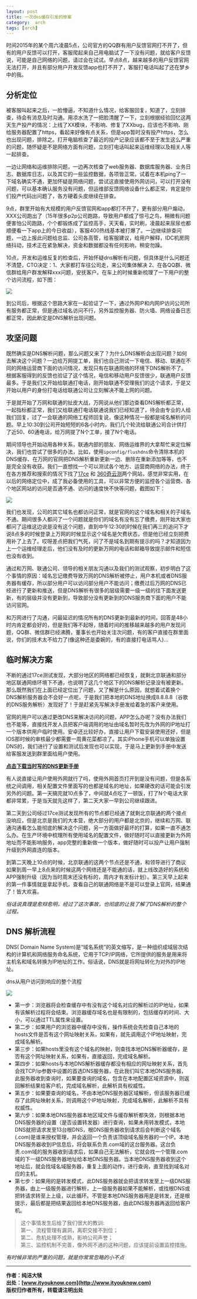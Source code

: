 ```yaml
---
layout: post
title: 一次dns缓存引发的惨案
category:  arch
tags: [arch]
---
```


时间2015年的某个周六凌晨5点，公司官方的QQ群有用户反馈官网打不开了，但有的用户反馈可以打开，客服爬起来自己用电脑试了一下没有问题，就给客户反馈说，可能是自己网络的问题，请过会在试试。早点8点，越来越多的用户反馈官网无法打开，并且有部分用户开发反馈app也打不开了，客服打电话叫起了还在梦乡中的我。


## 分析定位

被客服叫起来之后，一脸懵逼，不知道什么情况，给客服回复，知道了，立刻排查，待会有消息及时沟通。用凉水洗了一把脸清醒了一下，立刻根据经验回忆这两天生产投产的情况：上线了XX模块，不影响、修复了XXbug，应该也不影响、刚给服务器配置了https，看起来好像有点关系，但是app暂时没有投产https，怎么也出现问题，排除之。打开电脑核查了最近的投产记录应该都不至于发生这么严重的问题，随怀疑是不是网络方面有问题，立刻打电话叫起来运维经理以及相关人等一起排查。

一边让网络和运维排除问题，一边再次核查了web服务器、数据库服务器、业务日志、数据库日志，以及其它的一些监控数据，各项皆正常。试着在本机ping了一下域名确实不通，更加怀疑是网络问题，尝试这直接使用外网访问，可以打开没有问题，可以基本确认服务没有问题，但运维部反馈网络设备什么都正常，肯定是你们投产代码出问题了，各方硬着头皮继续在排查。

9点，群里开始有大规模的用户反馈官网和app都打不开了，更有部分用户煽动，XXX公司跑出了（15年很多p2p公司跑路，导致用户都成了惊弓之鸟，稍微有问题便害怕公司跑路，个个都锻炼成了监控高手，天天看，实时刷，凌晨起来尿尿也都顺便看一下app上的今日收益），客服400热线基本被打爆了。一边继续排查问题，一边上报此问题给总监、公司各高管，给客服建议，给用户解释，IDC机房网络抖动，技术正在紧急解决，资金和数据都没有任何影响，稍安勿躁。

10点，开发和运维反复的检查后，开始怀疑dns解析有问题，但具体是什么问题还不清楚，CTO决定：1、大家都打车往公司走，来公司集体解决 2、在各QQ群、微信群给用户群发解释xxx问题，安抚客户。在车上的时候重新梳理了一下用户的整个访问流程，如下图：

 
![](https://huangfeifei.github.io/assets/images/2017/optimize/user_dns_visit.jpg)


到公司后，根据这个思路大家在一起验证了一下，通过外网IP和内网IP访问公司所有服务都正常，但是通过域名访问不行，另外监控服务器、防火墙、网络设备日志都正常，因此断定是DNS解析出现问题。


## 攻坚问题

既然确实是DNS解析问题，那么问题又来了？为什么DNS解析会出现问题？如何去解决这个问题？一边给万网提工单，我们也自己测试一下电信、移动、联通在不同的网络运营商下面的访问情况，发现只有在联通网络的环境下DNS解析不了。根据客服得到的反馈也验证了这个情况，电信和移动用户反馈很少，联通用户反馈最多。于是我们又开始给联通打电话，刚开始联通不受理我们的这个请求，于是又开始以用户的身份打电话给联通公司让立刻解决不能上网的问题。

于是就开始了万网和联通的扯皮大战，万网说从他们那边查看DNS解析都正常，一起指标都正常，我们又给联通打电话联通说我们已经知道了，待会由专业的人给我们回复，过了一会联通的网络工程师回复说，像这种情况一般都是域名解析的问题。早上10:30到公司开始短短的6各小时内，我们几个轮流给联通公司合计供打了近50、60通电话，给万网提了N个工单，接了N个电话。

期间领导也开始动用各种关系，联通内部的朋友、网络运维界的大拿帮忙来定位解决，我们也尝试了很多的办法，比如，使用```ipconfig/flushdns```命令清除本机的DNS缓存、在万网的官网把DNS解析重新更新一边、删除在重新添加等等，也不是完全没有收获。我们一直想找一个可以测试各个地方、运营商网络的办法，终于在各方推荐和搜索的情况下找了[17ce](http://www.17ce.com/) 和 [360奇云测](http://ce.cloud.360.cn/)两个网站，感觉非常实用，在以后的网络定位中，成了我必备使用的工具，可以非常方便的监控各个运营商、各个地区网站的访问是否通不通、访问的速度快不快等问题，截图如下：

 
![](https://huangfeifei.github.io/assets/images/2017/optimize/17ce.jpg)


我们也发现，公司的其它域名也都访问正常，就是官网的这个域名和相关的子域名不通。期间很多人都问了一个问题就是你们的域名有没有忘了缴费，刚开始大家也都问了运维这边说是没有这个问题，直到中午12:30的时候在我们再三的追问下才说8点多的时候登录上万网的时候显示这个域名是欠费状态，但是他已经立刻把费用补了上去了。哎呀差点把我们气死，问了不是域名到期有提示的吗？才知道因为上一个运维经理走后，他们没有及时的更新万网的电话和邮箱导致提示邮件和短信也没有收到。

通过和万网、联通公司、领导的相关朋友沟通以及我们的测试观察，初步明白了这个事情的原因：域名忘记缴费导致万网的DNS解析被停止，用户本机或者DNS服务器有缓存，所以部分用户可以访问部分用户不能访问；缴费过后万网的DNS已经进行了更新和推送，但是DNS解析有很多的层级需要一级一级的往下面发送更新，有的层级并没有更新到，导致部分没有更新到的DNS服务商下面的用户不能访问官网。

和万网进行了沟通，问最延迟的情况所有的DNS更新到最新的时间，回答是48小时内肯定都会好的，但是我们等不起呀，随着时间的推移越来越多的用户发现问题，QQ群、微信群已经沸腾，董事长也开始关注次问题，有的客户直接在群里面说，你们的技术太不给力了(像这种还是委婉的，有的直接打电话骂人)...


## 临时解决方案

不断的通过17ce测试发现，大部分地区的网络都已经恢复，就剩北京联通和部分地区联通网络环境下不通，也说明了这几个地区下的DNS解析记录没有被更新。那么既然我们在上面已经定位出了问题，又了解是什么原因，就想着试着换个DNS解析服务器会不会好一点呢，于是我们把本地的DNS地址换成8.8.8.8（谷歌的DNS服务解析）发现好了！于是赶紧先写解决手册发给着急的客户来使用。

官网的用户可以通过更改DNS来解决访问的问题，APP怎么办呢？没有办法我们也不能等，直接找开发人员把客户端调用的地址由域名暂时先改为外网的IP地址打一个版本供用户临时使用。安卓还比较好办，直接让用户下载安装使用还好，但是IOS那时候的审核最少都需要一周黄花菜都凉了。其实iPhone手机可以单独设置DNS的，我们进行了设置和测试后发现也可以实现，于是马上更新到手册中发送给客服发送到群里面给用户使用。

**[点击下载当时写的DNS更新手册](http://www.ityouknow.com/assets/files/2017/解决联通用户上网手册.doc)**

有人说直接让用户使用外网就行了吗，使用外网首页打开到是没有问题，但是各系统之间调用，相关配置文件里面写的也都是域名的地址，如果硬改的话可能会引发另外的问题。第一天搞完就10点多了，中间就4点吃了一顿饭，打了N个电话大家都非常累，于是当天就先这样了，第二天大家一早到公司继续跟进。

第二天到公司经过17ce测试发现所有的节点都已经通了就剩北京联通的两个接点没响应，但是北京是我们的大本营，绝大部分的用户都是北京的，继续和万网、联通沟通看怎么能彻底的解决这个问题，另一方面做好最坏的打算，如果一直不通怎么办。在生产环境中梳理所有使用域名的配置文件，做好随时可以直接更新为外网地址而不能影响服务，app完整的重新做一个版本，做好随时可以投产让用户强制升级到外网直连的版本。

到第二天晚上10点的时候，北京联通的这两个节点还是不通，和领导进行了商议如果到周一早上8点来的时候这两个网络还是不能通的话，就上线改造好的系统和APP强制升级（因为当时周末还没有标的，周内才有发标计划）。第三天早上起来的第一件事情就是拿起手机，查看自己的联通网络是不是可以登录上官网，结果通了！皆大欢喜。


*俗话说真理是愈辩愈明，经过了这次事故，也彻底的让我了解了DNS解析的整个过程。*


## DNS 解析流程

DNS( Domain Name System)是“域名系统”的英文缩写，是一种组织成域层次结构的计算机和网络服务命名系统，它用于TCP/IP网络，它所提供的服务是用来将主机名和域名转换为IP地址的工作。俗话说，DNS就是将网址转化为对外的IP地址。

dns从用户访问到响应的整个流程  
 
![](https://huangfeifei.github.io/assets/images/2017/optimize/dns.jpg)

- 第一步：浏览器将会检查缓存中有没有这个域名对应的解析过的IP地址，如果有该解析过程将会结束。浏览器缓存域名也是有限制的，包括缓存的时间、大小，可以通过TTL属性来设置。
- 第二步：如果用户的浏览器中缓存中没有，操作系统会先检查自己本地的hosts文件是否有这个网址映射关系，如果有，就先调用这个IP地址映射，完成域名解析。 
- 第三步：如果hosts里没有这个域名的映射，则查找本地DNS解析器缓存，是否有这个网址映射关系，如果有，直接返回，完成域名解析。 
- 第四步：如果hosts与本地DNS解析器缓存都没有相应的网址映射关系，首先会找TCP/ip参数中设置的首选DNS服务器，在此我们叫它本地DNS服务器，此服务器收到查询时，如果要查询的域名，包含在本地配置区域资源中，则返回解析结果给客户机，完成域名解析，此解析具有权威性。 
- 第五步：如果要查询的域名，不由本地DNS服务器区域解析，但该服务器已缓存了此网址映射关系，则调用这个IP地址映射，完成域名解析，此解析不具有权威性。 
- 第六步：如果本地DNS服务器本地区域文件与缓存解析都失效，则根据本地DNS服务器的设置（是否设置转发器）进行查询，如果未用转发模式，本地DNS就把请求发至13台根DNS，根DNS服务器收到请求后会判断这个域名(.com)是谁来授权管理，并会返回一个负责该顶级域名服务器的一个IP。本地DNS服务器收到IP信息后，将会联系负责.com域的这台服务器。这台负责.com域的服务器收到请求后，如果自己无法解析，它就会找一个管理.com域的下一级DNS服务器地址给本地DNS服务器。当本地DNS服务器收到这个地址后，就会找域名域服务器，重复上面的动作，进行查询，直至找到域名对应的主机。 
- 第七步：如果用的是转发模式，此DNS服务器就会把请求转发至上一级DNS服务器，由上一级服务器进行解析，上一级服务器如果不能解析，或找根DNS或把转请求转至上上级，以此循环。不管是本地DNS服务器用是是转发，还是根提示，最后都是把结果返回给本地DNS服务器，由此DNS服务器再返回给客户机。

> 这个事情发生后给了我们很大的教训:  
>  第一、流程管理有漏洞，离职交接不到位；  
>  第二、危机处理不成熟，影响公司声誉；   
>  第三、监控机制不完善，像外网不通的这种问题，应该提前设置监控措施。  

*有时候非常的严重的问题，就是你常常忽略的小不点*

-------------

**作者：纯洁大犊**  
**出处：[www.ityouknow.com](http://www.ityouknow.com)**   
**版权归作者所有，转载请注明出处** 